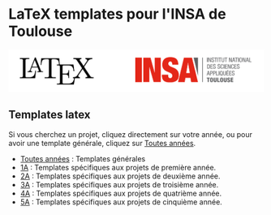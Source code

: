 # LaTeX templates pour l'INSA de Toulouse

![](../banner.png)


## Templates latex

Si vous cherchez un projet, cliquez directement sur votre année, ou pour avoir une template générale, cliquez sur [Toutes années](./Templates/Toutes_années/).

- [Toutes années](./Toutes_années/) : Templates générales
- [1A](./1A/) : Templates spécifiques aux projets de première année.
- [2A](./2A/) : Templates spécifiques aux projets de deuxième année.
- [3A](./3A/) : Templates spécifiques aux projets de troisième année.
- [4A](./4A/) : Templates spécifiques aux projets de quatrième année.
- [5A](./5A/) : Templates spécifiques aux projets de cinquième année.
